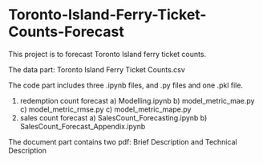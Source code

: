 # Toronto-Island-Ferry-Ticket-Counts-Forecast
This project is to forecast Toronto Island ferry ticket counts.

The data part: Toronto Island Ferry Ticket Counts.csv

The code part includes three .ipynb files, and .py files and one .pkl file.
1) redemption count forecast
   a) Modelling.ipynb
   b) model_metric_mae.py
   c) model_metric_rmse.py
   c) model_metric_mape.py
2) sales count forecast
   a) SalesCount_Forecasting.ipynb
   b) SalesCount_Forecast_Appendix.ipynb

The document part contains two pdf: Brief Description and Technical Description
